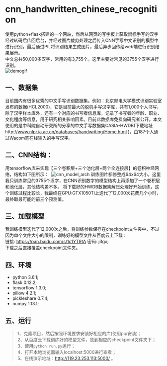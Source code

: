 # cnn_handwritten_chinese_recognition
使用python+flask搭建的一个网站，然后从网页的写字板上获取鼠标手写的汉字经过转码后传回后台，并经过图片裁剪处理之后传入CNN手写中文识别的模型中进行识别，最后通过PIL将识别结果生成图片，最后异步回传给web端进行识别结果展示。<br>
中文总共50,000多汉字，常用的有3,755个。这里主要对常见的3755个汉字进行识别。<br>
  ![demogif](https://github.com/taosir/cnn_handwritten_chinese_recognition/blob/master/cnn_handwrite_chinese_recognize.gif) <br>
## 一、数据集<br>
目前国内有很多优秀的中文手写识别数据集。例如：北京邮电大学模式识别实验室发布的数据(HCL2000)，它是目前最大的脱机手写汉字库，共有1,000个人书写，除了汉字样本库外，还有一个对应的书写者信息库，记录了书写者的年龄、职业、文化程度等信息，用于研究相关影响因素。目前此数据库免费向研究者公开。本文使用的是中科院自动研究所的分享的中文手写数据集CASIA-HWDB(下载地址http://www.nlpr.ia.ac.cn/databases/handwriting/Home.html )，由187个人通过Wacom笔在线输入的手写汉字。<br>
## 二、CNN结构：<br>
用tensorflow库来实现【三个卷积层+三个池化层+两个全连接层】的卷积神经网络，结构如下图所示：
  ![cnn_model_arch](https://github.com/taosir/cnn_handwritten_chinese_recognition/blob/master/cnn_handwrite_chinese_recognize_arch.png) 
训练图片都修整成64x64大小，这里我只训练常见的3755个汉字，在CNN识别数字的模型结构上再添加了一个卷积层和池化层，其他结构差不多。
将下载好的HWDB数据集解压处理好开始训练，这个训练过程比较长，我最终在GPU:GTX1050Ti上迭代了12,000次花费几个小时，最终取最可能的前三个预测值。<br>
## 三、加载模型<br>
我训练模型迭代了12,000次之后，将训练参数保存在checkpoint文件夹中，不过因为单个文件大小的限制，训练好的模型文件从百度云上下载：<br>
链接: https://pan.baidu.com/s/1c1YT9tA 密码: j3gx;<br>
下载之后直接覆盖checkpoint文件夹。<br>
## 四、环境<br>
  * python 3.6.1;<br>
  * flask 0.12.2;<br>
  * tensorflow 1.3.0;<br>
  * pillow 4.2.1;<br>
  * pickleshare 0.7.4;<br>
  * numpy 1.13.1;<br>
## 五、运行
> 1、克隆项目，然后按照环境要求安装好相应的库(使用pip安装)；<br>
> 2、从百度云下载训练好的模型文件，放到相应的checkpoint文件夹下；<br>
> 3、使用`python run.py`运行；<br>
> 4、打开本地浏览器输入localhost:5000进行查看；<br>
> 5、在线演示地址：http://119.23.253.113:5000/ 。<br>



  
  
  

